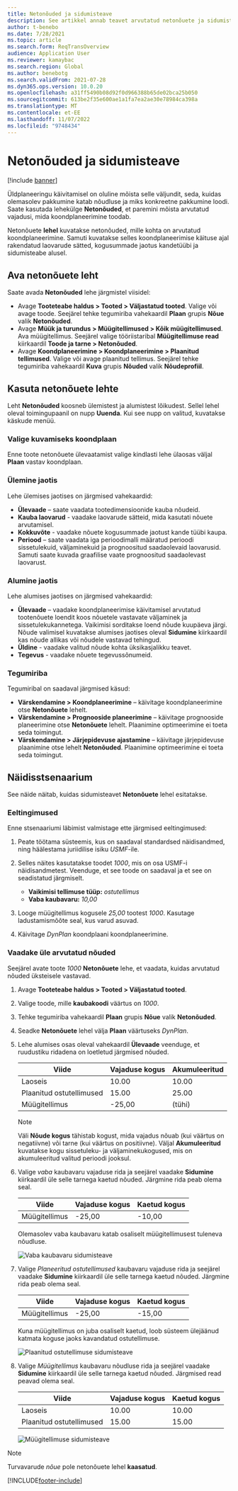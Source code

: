 ```yaml
---
title: Netonõuded ja sidumisteave
description: See artikkel annab teavet arvutatud netonõuete ja sidumisteabe kohta.
author: t-benebo
ms.date: 7/28/2021
ms.topic: article
ms.search.form: ReqTransOverview
audience: Application User
ms.reviewer: kamaybac
ms.search.region: Global
ms.author: benebotg
ms.search.validFrom: 2021-07-28
ms.dyn365.ops.version: 10.0.20
ms.openlocfilehash: a31ff5490b08d92f0d966388b65de02bca25b050
ms.sourcegitcommit: 613be2f35e600ae1a1fa7ea2ae30e78984ca398a
ms.translationtype: MT
ms.contentlocale: et-EE
ms.lasthandoff: 11/07/2022
ms.locfileid: "9748434"
---
```

# <a name="net-requirements-and-pegging-information"></a>Netonõuded ja sidumisteave

[!include [banner](../../includes/banner.md)]

Üldplaneeringu käivitamisel on oluline mõista selle väljundit, seda, kuidas olemasolev pakkumine katab nõudluse ja miks konkreetne pakkumine loodi. Saate kasutada lehekülge **Netonõuded**, et paremini mõista arvutatud vajadusi, mida koondplaneerimine toodab.

Netonõuete **lehel** kuvatakse netonõuded, mille kohta on arvutatud koondplaneerimine. Samuti kuvatakse selles koondplaneerimise käituse ajal rakendatud laovarude sätted, kogusummade jaotus kandetüübi ja sidumisteabe alusel.

## <a name="open-the-net-requirements-page"></a>Ava netonõuete leht

Saate avada **Netonõuded** lehe järgmistel viisidel:

- Avage **Tooteteabe haldus \> Tooted \> Väljastatud tooted**. Valige või avage toode. Seejärel tehke tegumiriba vahekaardil **Plaan** grupis **Nõue** valik **Netonõuded**.
- Avage **Müük ja turundus \> Müügitellimused \> Kõik müügitellimused**. Ava müügitellimus. Seejärel valige tööriistaribal **Müügitellimuse read** kiirkaardil **Toode ja tarne \> Netonõuded**.
- Avage **Koondplaneerimine \> Koondplaneerimine \> Plaanitud tellimused**. Valige või avage plaanitud tellimus. Seejärel tehke tegumiriba vahekaardil **Kuva** grupis **Nõuded** valik **Nõudeprofiil**.

## <a name="use-the-net-requirements-page"></a>Kasuta netonõuete lehte

Leht **Netonõuded** koosneb ülemistest ja alumistest lõikudest. Sellel lehel oleval toimingupaanil on nupp **Uuenda**. Kui see nupp on valitud, kuvatakse käskude menüü.

### <a name="select-a-master-plan-to-view"></a>Valige kuvamiseks koondplaan

Enne toote netonõuete ülevaatamist valige kindlasti lehe ülaosas väljal **Plaan** vastav koondplaan.

### <a name="upper-section"></a>Ülemine jaotis

Lehe ülemises jaotises on järgmised vahekaardid:

- **Ülevaade** – saate vaadata tootedimensioonide kauba nõudeid.
- **Kauba laovarud** - vaadake laovarude sätteid, mida kasutati nõuete arvutamisel.
- **Kokkuvõte** - vaadake nõuete kogusummade jaotust kande tüübi kaupa.
- **Periood** – saate vaadata iga perioodimalli määratud perioodi sissetulekuid, väljaminekuid ja prognoositud saadaolevaid laovarusid. Samuti saate kuvada graafilise vaate prognoositud saadaolevast laovarust.

### <a name="lower-section"></a>Alumine jaotis

Lehe alumises jaotises on järgmised vahekaardid:

- **Ülevaade** – vaadake koondplaneerimise käivitamisel arvutatud tootenõuete loendit koos nõuetele vastavate väljaminek ja sissetulekukannetega. Vaikimisi sorditakse loend nõude kuupäeva järgi. Nõude valimisel kuvatakse alumises jaotises oleval **Sidumine** kiirkaardil kas nõude allikas või nõudele vastavad tehingud.
- **Üldine** - vaadake valitud nõude kohta üksikasjalikku teavet.
- **Tegevus** - vaadake nõuete tegevussõnumeid.

### <a name="the-action-pane"></a>Tegumiriba

Tegumiribal on saadaval järgmised käsud:

- **Värskendamine \> Koondplaneerimine** – käivitage koondplaneerimine otse **Netonõuete** lehelt.
- **Värskendamine \> Prognooside planeerimine** – käivitage prognooside planeerimine otse **Netonõuete** lehelt. Plaanimine optimeerimine ei toeta seda toimingut.
- **Värskendamine \> Järjepidevuse ajastamine** – käivitage järjepidevuse plaanimine otse lehelt **Netonõuded**. Plaanimine optimeerimine ei toeta seda toimingut.

## <a name="example-scenario"></a>Näidisstsenaarium

See näide näitab, kuidas sidumisteavet **Netonõuete** lehel esitatakse.

### <a name="prerequisites"></a>Eeltingimused

Enne stsenaariumi läbimist valmistage ette järgmised eeltingimused:

1. Peate töötama süsteemis, kus on saadaval standardsed näidisandmed, ning häälestama juriidilise isiku *USMF*-ile.
2. Selles näites kasutatakse toodet *1000*, mis on osa USMF-i näidisandmetest. Veenduge, et see toode on saadaval ja et see on seadistatud järgmiselt.

    - **Vaikimisi tellimuse tüüp:** *ostutellimus*
    - **Vaba kaubavaru:** *10,00*

3. Looge müügitellimus kogusele *25,00* tootest *1000*. Kasutage ladustamismõõte seal, kus varud asuvad.
4. Käivitage *DynPlan* koondplaani koondplaneerimine.

### <a name="review-the-calculated-requirements"></a>Vaadake üle arvutatud nõuded

Seejärel avate toote *1000* **Netonõuete** lehe, et vaadata, kuidas arvutatud nõuded üksteisele vastavad.

1. Avage **Tooteteabe haldus \> Tooted \> Väljastatud tooted**.
1. Valige toode, mille **kaubakoodi** väärtus on *1000*.
1. Tehke tegumiriba vahekaardil **Plaan** grupis **Nõue** valik **Netonõuded**.
1. Seadke **Netonõuete** lehel välja **Plaan** väärtuseks *DynPlan*.
1. Lehe alumises osas oleval vahekaardil **Ülevaade** veenduge, et ruudustiku ridadena on loetletud järgmised nõuded.

    | Viide | Vajaduse kogus | Akumuleeritud |
    |---|---|---|
    | Laoseis | 10.00 | 10.00 |
    | Plaanitud ostutellimused | 15.00 | 25.00 |
    | Müügitellimus | -25,00 | (tühi) |

    > [!NOTE]
    > Väli **Nõude kogus** tähistab kogust, mida vajadus nõuab (kui väärtus on negatiivne) või tarne (kui väärtus on positiivne). Väljal **Akumuleeritud** kuvatakse kogu sissetuleku- ja väljaminekukogused, mis on akumuleeritud valitud perioodi jooksul.

1. Valige *vaba* kaubavaru vajaduse rida ja seejärel vaadake **Sidumine** kiirkaardil üle selle tarnega kaetud nõuded. Järgmine rida peab olema seal.

    | Viide | Vajaduse kogus | Kaetud kogus |
    |---|---|---|
    | Müügitellimus | -25,00 | -10,00 |

    Olemasolev vaba kaubavaru katab osaliselt müügitellimusest tuleneva nõudluse.

    ![Vaba kaubavaru sidumisteave](media/pegging-on-hand.png "Vaba kaubavaru sidumisteave")

1. Valige *Planeeritud ostutellimused* kaubavaru vajaduse rida ja seejärel vaadake **Sidumine** kiirkaardil üle selle tarnega kaetud nõuded. Järgmine rida peab olema seal.

    | Viide | Vajaduse kogus | Kaetud kogus |
    |---|---|---|
    | Müügitellimus | -25,00 | -15,00 |

    Kuna müügitellimus on juba osaliselt kaetud, loob süsteem ülejäänud katmata koguse jaoks kavandatud ostutellimuse.

    ![Plaanitud ostutellimuse sidumisteave](media/pegging-planned-purchase-order.png "Plaanitud ostutellimuse sidumisteave")

1. Valige *Müügitellimus* kaubavaru nõudluse rida ja seejärel vaadake **Sidumine** kiirkaardil üle selle tarnega kaetud nõuded. Järgmised read peavad olema seal.

    | Viide | Vajaduse kogus | Kaetud kogus |
    |---|---|---|
    | Laoseis | 10.00 | 10.00 |
    | Plaanitud ostutellimused | 15.00 | 15.00 |

    ![Müügitellimuse sidumisteave](media/pegging-planned-purchase-order.png "Müügitellimuse sidumisteave")

> [!NOTE]
> Turvavarude *nõue* pole netonõuete lehel **kaasatud**.

[!INCLUDE[footer-include](../../../includes/footer-banner.md)]
